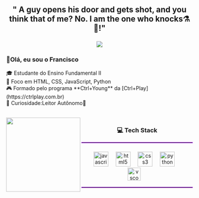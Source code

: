 <h2 align="center">" A guy opens his door and gets shot, and you think that of me? No. I am the one who knocks⚗️🧪!"</h2>

###
<div align="center">
  <a href="https://git.io/typing-svg">
  <img src="https://readme-typing-svg.demolab.com?font=Fira+Code&pause=1000&color=BC47F7&background=FF56FF00&center=true&width=435&lines=Aspiring+Full-Stack+Developer+%F0%9F%9A%80"/></a>

  <h3 align="left">👋Olá, eu sou o Francisco</h3>

<p align="left">🎓 Estudante do Ensino Fundamental II <br>🎯 Foco em HTML, CSS, JavaScript, Python<br>🎮 Formado pelo programa **Ctrl+Young** da [Ctrl+Play](https://ctrlplay.com.br) <br> 👀 Curiosidade:Leitor Autônomo📖 <br> 
</p>

<br clear="both">
<img align="left" height="200"
src="https://media1.giphy.com/media/v1.Y2lkPTc5MGI3NjExYTNpY3M5Z2JnYmY1a2E0b3BmbTduZDJubTB5Z2U5cTl6dnh3d3BwcSZlcD12MV9pbnRlcm5hbF9naWZfYnlfaWQmY3Q9Zw/3oFzmkkwfOGlzZ0gxi/giphy.gif"/> 

###

<h3 align="center">💻 Tech Stack</h3> <hr style="border: 1px solid #BC47F7;">

###
###

<div align="center">
  <img src="https://cdn.jsdelivr.net/gh/devicons/devicon/icons/javascript/javascript-original.svg" height="40" alt="javascript logo"  />
  <img width="12" />
  <img src="https://cdn.jsdelivr.net/gh/devicons/devicon/icons/html5/html5-original.svg" height="40" alt="html5 logo"  />
  <img width="12" />
  <img src="https://cdn.jsdelivr.net/gh/devicons/devicon/icons/css3/css3-original.svg" height="40" alt="css3 logo"  />
  <img width="12" /> 
  <img src="https://cdn.jsdelivr.net/gh/devicons/devicon/icons/python/python-original.svg" height="40" alt="python logo"  />
  <img width="12" /> <br>
  <img src="https://cdn.jsdelivr.net/gh/devicons/devicon/icons/vscode/vscode-original.svg" height="35" alt="vscode logo"  />
  <img width="12" />
</div>
<hr style="border: 1px solid #BC47F7;">
